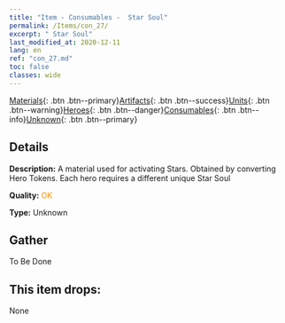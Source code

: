 ```yaml
---
title: "Item - Consumables -  Star Soul"
permalink: /Items/con_27/
excerpt: " Star Soul"
last_modified_at: 2020-12-11
lang: en
ref: "con_27.md"
toc: false
classes: wide
---
```

 [Materials](/Items/){: .btn .btn--primary}[Artifacts](/Items/Artifacts/){: .btn .btn--success}[Units](/Items/Units/){: .btn .btn--warning}[Heroes](/Items/Heroes/){: .btn .btn--danger}[Consumables](/Items/Consumables/){: .btn .btn--info}[Unknown](/Items/Unknown/){: .btn .btn--primary}

## Details
 **Description:** A material used for activating Stars. Obtained by converting Hero Tokens. Each hero requires a different unique Star Soul

 **Quality:** <span style="color: #FF8C00">OK</span>

 **Type:** Unknown

## Gather

  To Be Done

## This item drops:

  None

